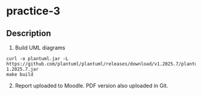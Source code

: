 # practice-3

## Description
1. Build UML diagrams
```
curl -o plantuml.jar -L https://github.com/plantuml/plantuml/releases/download/v1.2025.7/plantuml-1.2025.7.jar
make build
```
2. Report uploaded to Moodle. PDF version also uploaded in Git.
